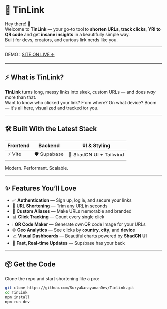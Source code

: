 # 🔗 TinLink 

Hey there! 👋  
Welcome to **TinLink** — your go-to tool to **shorten URLs**, **track clicks**, **YRl to QR code** and get **insane insights** in a beautifully simple way.  
Built for devs, creators, and curious link nerds like you.

---
DEMO : [SITE ON LIVE ✈️](https://tinlink.netlify.app/)

---

## ⚡ What is TinLink?

**TinLink** turns long, messy links into sleek, custom URLs — and does *way* more than that.  
Want to know who clicked your link? From where? On what device? Boom — it's all here, visualized and tracked for you.

---

## 🛠️ Built With the Latest Stack

| Frontend            | Backend        | UI & Styling            |
|---------------------|----------------|--------------------------|
| ⚡ Vite              | 🛡️ Supabase    | 🎨 ShadCN UI + Tailwind  |

Modern. Performant. Scalable.

---

## ✨ Features You’ll Love

- ✅ **Authentication** — Sign up, log in, and secure your links  
- 🔗 **URL Shortening** — Trim any URL in seconds  
- 🧠 **Custom Aliases** — Make URLs memorable and branded  
- 📊 **Click Tracking** — Count every single click
- ℹ️ **QR Code Maker**  — Generate own QR code Image for your URLs
- 🌐 **Geo Analytics** — See clicks by **country**, **city**, and **device**  
- 📈 **Visual Dashboards** — Beautiful charts powered by **ShadCN UI**  
- 🎯 **Fast, Real-time Updates** — Supabase has your back

---

## 📦 Get the Code

Clone the repo and start shortening like a pro:

```bash
git clone https://github.com/SuryaNarayananDev/TinLink.git
cd TinLink
npm install
npm run dev
